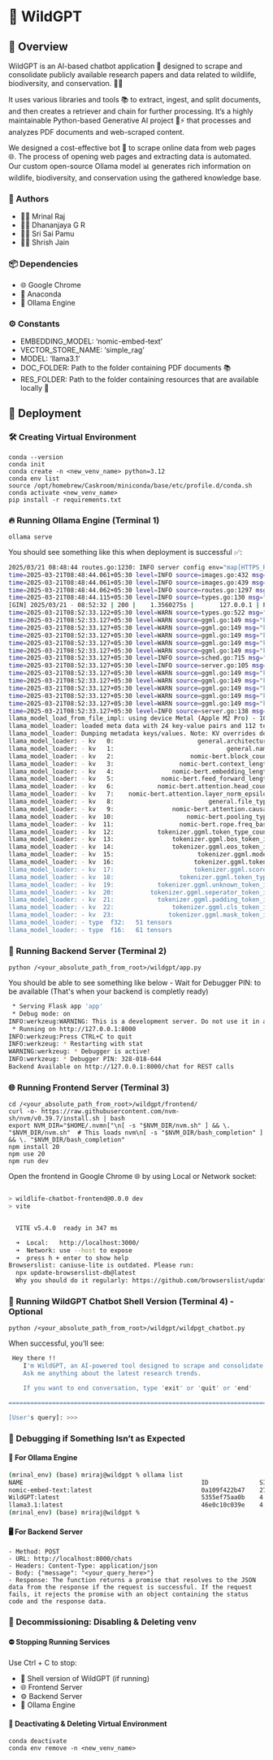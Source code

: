 # 🐾 WildGPT

## 🌿 Overview

WildGPT is an AI-based chatbot application 🤖 designed to scrape and consolidate publicly available research papers and data related to wildlife, biodiversity, and conservation. 🌱🦅

It uses various libraries and tools 📚 to extract, ingest, and split documents, and then creates a retriever and chain for further processing. It’s a highly maintainable Python-based Generative AI project 🐍⚡ that processes and analyzes PDF documents and web-scraped content.

We designed a cost-effective bot 💸 to scrape online data from web pages 🌐. The process of opening web pages and extracting data is automated. Our custom open-source Ollama model 📊 generates rich information on wildlife, biodiversity, and conservation using the gathered knowledge base.

### 👥 Authors
- 🧑‍💻 Mrinal Raj
- 🧑‍💻 Dhananjaya G R
- 🧑‍💻 Sri Sai Pamu
- 🧑‍💻 Shrish Jain

### 📦 Dependencies
- 🌐 Google Chrome
- 🐍 Anaconda
- 🧠 Ollama Engine

### ⚙️ Constants
- EMBEDDING_MODEL: ‘nomic-embed-text’
- VECTOR_STORE_NAME: ‘simple_rag’
- MODEL: ‘llama3.1’
- DOC_FOLDER: Path to the folder containing PDF documents 📚
- RES_FOLDER: Path to the folder containing resources that are available locally 📁


## 🚀 Deployment

### 🛠️ Creating Virtual Environment
```
conda --version
conda init
conda create -n <new_venv_name> python=3.12
conda env list
source /opt/homebrew/Caskroom/miniconda/base/etc/profile.d/conda.sh
conda activate <new_venv_name>
pip install -r requirements.txt
```

### 🔥 Running Ollama Engine (Terminal 1)
```
ollama serve
```
You should see something like this when deployment is successful ✅:
```sh
2025/03/21 08:48:44 routes.go:1230: INFO server config env="map[HTTPS_PROXY: HTTP_PROXY: NO_PROXY: OLLAMA_CONTEXT_LENGTH:2048 OLLAMA_DEBUG:false OLLAMA_FLASH_ATTENTION:false OLLAMA_GPU_OVERHEAD:0 OLLAMA_HOST:http://127.0.0.1:11434 OLLAMA_KEEP_ALIVE:5m0s OLLAMA_KV_CACHE_TYPE: OLLAMA_LLM_LIBRARY: OLLAMA_LOAD_TIMEOUT:5m0s OLLAMA_MAX_LOADED_MODELS:0 OLLAMA_MAX_QUEUE:512 OLLAMA_MODELS:/Users/dguntira/.ollama/models OLLAMA_MULTIUSER_CACHE:false OLLAMA_NEW_ENGINE:false OLLAMA_NOHISTORY:false OLLAMA_NOPRUNE:false OLLAMA_NUM_PARALLEL:0 OLLAMA_ORIGINS:[http://localhost https://localhost http://localhost:* https://localhost:* http://127.0.0.1 https://127.0.0.1 http://127.0.0.1:* https://127.0.0.1:* http://0.0.0.0 https://0.0.0.0 http://0.0.0.0:* https://0.0.0.0:* app://* file://* tauri://* vscode-webview://* vscode-file://*] OLLAMA_SCHED_SPREAD:false http_proxy: https_proxy: no_proxy:]"
time=2025-03-21T08:48:44.061+05:30 level=INFO source=images.go:432 msg="total blobs: 20"
time=2025-03-21T08:48:44.061+05:30 level=INFO source=images.go:439 msg="total unused blobs removed: 0"
time=2025-03-21T08:48:44.062+05:30 level=INFO source=routes.go:1297 msg="Listening on 127.0.0.1:11434 (version 0.6.2)"
time=2025-03-21T08:48:44.115+05:30 level=INFO source=types.go:130 msg="inference compute" id=0 library=metal variant="" compute="" driver=0.0 name="" total="10.7 GiB" available="10.7 GiB"
[GIN] 2025/03/21 - 08:52:32 | 200 |    1.3560275s |       127.0.0.1 | POST     "/api/pull"
time=2025-03-21T08:52:33.122+05:30 level=WARN source=types.go:522 msg="invalid option provided" option=tfs_z
time=2025-03-21T08:52:33.127+05:30 level=WARN source=ggml.go:149 msg="key not found" key=nomic-bert.vision.block_count default=0
time=2025-03-21T08:52:33.127+05:30 level=WARN source=ggml.go:149 msg="key not found" key=nomic-bert.attention.head_count_kv default=1
time=2025-03-21T08:52:33.127+05:30 level=WARN source=ggml.go:149 msg="key not found" key=nomic-bert.attention.key_length default=64
time=2025-03-21T08:52:33.127+05:30 level=WARN source=ggml.go:149 msg="key not found" key=nomic-bert.attention.value_length default=64
time=2025-03-21T08:52:33.127+05:30 level=WARN source=ggml.go:149 msg="key not found" key=nomic-bert.attention.head_count_kv default=1
time=2025-03-21T08:52:33.127+05:30 level=INFO source=sched.go:715 msg="new model will fit in available VRAM in single GPU, loading" model=/Users/dguntira/.ollama/models/blobs/sha256-970aa74c0a90ef7482477cf803618e776e173c007bf957f635f1015bfcfef0e6 gpu=0 parallel=1 available=11453251584 required="864.9 MiB"
time=2025-03-21T08:52:33.127+05:30 level=INFO source=server.go:105 msg="system memory" total="16.0 GiB" free="5.3 GiB" free_swap="0 B"
time=2025-03-21T08:52:33.127+05:30 level=WARN source=ggml.go:149 msg="key not found" key=nomic-bert.vision.block_count default=0
time=2025-03-21T08:52:33.127+05:30 level=WARN source=ggml.go:149 msg="key not found" key=nomic-bert.attention.head_count_kv default=1
time=2025-03-21T08:52:33.127+05:30 level=WARN source=ggml.go:149 msg="key not found" key=nomic-bert.attention.key_length default=64
time=2025-03-21T08:52:33.127+05:30 level=WARN source=ggml.go:149 msg="key not found" key=nomic-bert.attention.value_length default=64
time=2025-03-21T08:52:33.127+05:30 level=WARN source=ggml.go:149 msg="key not found" key=nomic-bert.attention.head_count_kv default=1
time=2025-03-21T08:52:33.127+05:30 level=INFO source=server.go:138 msg=offload library=metal layers.requested=-1 layers.model=13 layers.offload=13 layers.split="" memory.available="[10.7 GiB]" memory.gpu_overhead="0 B" memory.required.full="864.9 MiB" memory.required.partial="864.9 MiB" memory.required.kv="24.0 MiB" memory.required.allocations="[864.9 MiB]" memory.weights.total="216.1 MiB" memory.weights.repeating="216.1 MiB" memory.weights.nonrepeating="44.7 MiB" memory.graph.full="48.0 MiB" memory.graph.partial="48.0 MiB"
llama_model_load_from_file_impl: using device Metal (Apple M2 Pro) - 10922 MiB free
llama_model_loader: loaded meta data with 24 key-value pairs and 112 tensors from /Users/dguntira/.ollama/models/blobs/sha256-970aa74c0a90ef7482477cf803618e776e173c007bf957f635f1015bfcfef0e6 (version GGUF V3 (latest))
llama_model_loader: Dumping metadata keys/values. Note: KV overrides do not apply in this output.
llama_model_loader: - kv   0:                       general.architecture str              = nomic-bert
llama_model_loader: - kv   1:                               general.name str              = nomic-embed-text-v1.5
llama_model_loader: - kv   2:                     nomic-bert.block_count u32              = 12
llama_model_loader: - kv   3:                  nomic-bert.context_length u32              = 2048
llama_model_loader: - kv   4:                nomic-bert.embedding_length u32              = 768
llama_model_loader: - kv   5:             nomic-bert.feed_forward_length u32              = 3072
llama_model_loader: - kv   6:            nomic-bert.attention.head_count u32              = 12
llama_model_loader: - kv   7:    nomic-bert.attention.layer_norm_epsilon f32              = 0.000000
llama_model_loader: - kv   8:                          general.file_type u32              = 1
llama_model_loader: - kv   9:                nomic-bert.attention.causal bool             = false
llama_model_loader: - kv  10:                    nomic-bert.pooling_type u32              = 1
llama_model_loader: - kv  11:                  nomic-bert.rope.freq_base f32              = 1000.000000
llama_model_loader: - kv  12:            tokenizer.ggml.token_type_count u32              = 2
llama_model_loader: - kv  13:                tokenizer.ggml.bos_token_id u32              = 101
llama_model_loader: - kv  14:                tokenizer.ggml.eos_token_id u32              = 102
llama_model_loader: - kv  15:                       tokenizer.ggml.model str              = bert
llama_model_loader: - kv  16:                      tokenizer.ggml.tokens arr[str,30522]   = ["[PAD]", "[unused0]", "[unused1]", "...
llama_model_loader: - kv  17:                      tokenizer.ggml.scores arr[f32,30522]   = [-1000.000000, -1000.000000, -1000.00...
llama_model_loader: - kv  18:                  tokenizer.ggml.token_type arr[i32,30522]   = [3, 1, 1, 1, 1, 1, 1, 1, 1, 1, 1, 1, ...
llama_model_loader: - kv  19:            tokenizer.ggml.unknown_token_id u32              = 100
llama_model_loader: - kv  20:          tokenizer.ggml.seperator_token_id u32              = 102
llama_model_loader: - kv  21:            tokenizer.ggml.padding_token_id u32              = 0
llama_model_loader: - kv  22:                tokenizer.ggml.cls_token_id u32              = 101
llama_model_loader: - kv  23:               tokenizer.ggml.mask_token_id u32              = 103
llama_model_loader: - type  f32:   51 tensors
llama_model_loader: - type  f16:   61 tensors
```

### 🧩 Running Backend Server (Terminal 2)
```
python /<your_absolute_path_from_root>/wildgpt/app.py
```
You should be able to see something like below -
Wait for Debugger PIN: to be available (That's when your backend is completly ready)
```sh
 * Serving Flask app 'app'
 * Debug mode: on
INFO:werkzeug:WARNING: This is a development server. Do not use it in a production deployment. Use a production WSGI server instead.
 * Running on http://127.0.0.1:8000
INFO:werkzeug:Press CTRL+C to quit
INFO:werkzeug: * Restarting with stat
WARNING:werkzeug: * Debugger is active!
INFO:werkzeug: * Debugger PIN: 328-018-644
Backend Available on http://127.0.0.1:8000/chat for REST calls
```

### 🌐 Running Frontend Server (Terminal 3)
```
cd /<your_absolute_path_from_root>/wildgpt/frontend/
curl -o- https://raw.githubusercontent.com/nvm-sh/nvm/v0.39.7/install.sh | bash
export NVM_DIR="$HOME/.nvmn["\n[ -s "$NVM_DIR/nvm.sh" ] && \. "$NVM_DIR/nvm.sh"  # This loads nvm\n[ -s "$NVM_DIR/bash_completion" ] && \. "$NVM_DIR/bash_completion"
npm install 20
npm use 20
npm run dev
```
Open the frontend in Google Chrome 🌐 by using Local or Network socket:
```sh

> wildlife-chatbot-frontend@0.0.0 dev
> vite


  VITE v5.4.0  ready in 347 ms

  ➜  Local:   http://localhost:3000/
  ➜  Network: use --host to expose
  ➜  press h + enter to show help
Browserslist: caniuse-lite is outdated. Please run:
  npx update-browserslist-db@latest
  Why you should do it regularly: https://github.com/browserslist/update-db#readme
```

### 💬 Running WildGPT Chatbot Shell Version (Terminal 4) - Optional
```
python /<your_absolute_path_from_root>/wildgpt/wildpgt_chatbot.py
```
When successful, you’ll see:
```sh
 Hey there !!
    I'm WildGPT, an AI-powered tool designed to scrape and consolidate publicly available research papers and data related to wildlife, biodiversity, and conservation.
    Ask me anything about the latest research trends.

    If you want to end conversation, type 'exit' or 'quit' or 'end'

========================================================================================================================================================================================================

[User's query]: >>>
```

### 🐞 Debugging if Something Isn’t as Expected

#### 🧠 For Ollama Engine
```sh
(mrinal_env) (base) mriraj@wildgpt % ollama list
NAME                                                 ID              SIZE      MODIFIED
nomic-embed-text:latest                              0a109f422b47    274 MB    3 hours ago
WildGPT:latest                                       5355ef75aa0b    4.9 GB    37 hours ago
llama3.1:latest                                      46e0c10c039e    4.9 GB    37 hours ago
(mrinal_env) (base) mriraj@wildgpt %
```
#### 🖥️ For Backend Server
```
- Method: POST
- URL: http://localhost:8000/chats
- Headers: Content-Type: application/json
- Body: {"message": "<your_query_here>"}
- Response: The function returns a promise that resolves to the JSON data from the response if the request is successful. If the request fails, it rejects the promise with an object containing the status code and the response data.
```

### 🧹 Decommissioning: Disabling & Deleting venv

#### ⛔ Stopping Running Services
Use Ctrl + C to stop:
- 🐚 Shell version of WildGPT (if running)
- 🌐 Frontend Server
- ⚙️ Backend Server
- 🧠 Ollama Engine

#### 🧼 Deactivating & Deleting Virtual Environment
```
conda deactivate
conda env remove -n <new_venv_name>
```
